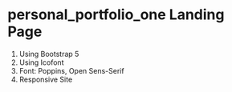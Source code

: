 # personal_portfolio_one Landing Page
1. Using Bootstrap 5
2. Using Icofont
3. Font: Poppins, Open Sens-Serif
4. Responsive Site
